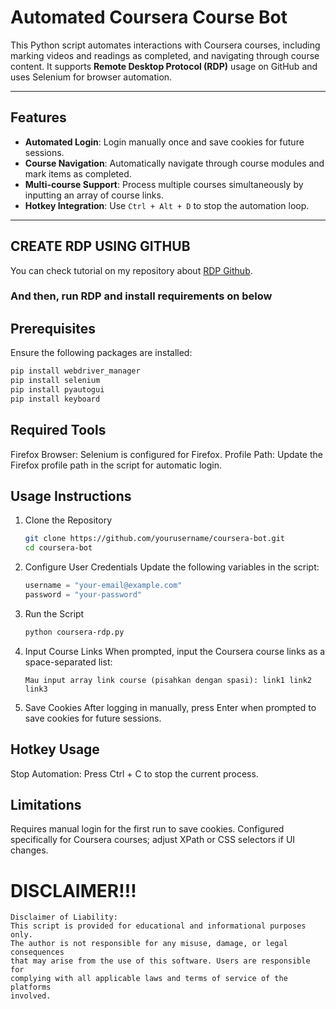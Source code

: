 # Automated Coursera Course Bot

This Python script automates interactions with Coursera courses, including marking videos and readings as completed, and navigating through course content. It supports **Remote Desktop Protocol (RDP)** usage on GitHub and uses Selenium for browser automation.

---

## Features
- **Automated Login**: Login manually once and save cookies for future sessions.
- **Course Navigation**: Automatically navigate through course modules and mark items as completed.
- **Multi-course Support**: Process multiple courses simultaneously by inputting an array of course links.
- **Hotkey Integration**: Use `Ctrl + Alt + D` to stop the automation loop.

---

## CREATE RDP USING GITHUB
You can check tutorial on my repository about [RDP Github](https://github.com/fikriarmiafahmi/freeRDP).
### And then, run RDP and install requirements on below

## Prerequisites
Ensure the following packages are installed:
```bash
pip install webdriver_manager
pip install selenium
pip install pyautogui
pip install keyboard
```

## Required Tools
Firefox Browser: Selenium is configured for Firefox.
Profile Path: Update the Firefox profile path in the script for automatic login.

## Usage Instructions
1. Clone the Repository
   ```bash
   git clone https://github.com/yourusername/coursera-bot.git
   cd coursera-bot
   ```
2. Configure User Credentials
   Update the following variables in the script:
   ```python
   username = "your-email@example.com"
   password = "your-password"
   ```
3. Run the Script
   ```bash
   python coursera-rdp.py
   ```

4. Input Course Links
   When prompted, input the Coursera course links as a space-separated list:
   ```text
   Mau input array link course (pisahkan dengan spasi): link1 link2 link3
   ```

5. Save Cookies
After logging in manually, press Enter when prompted to save cookies for future sessions.

## Hotkey Usage
Stop Automation: Press Ctrl + C to stop the current process.
## Limitations
Requires manual login for the first run to save cookies.
Configured specifically for Coursera courses; adjust XPath or CSS selectors if UI changes.

# DISCLAIMER!!!
```hash
Disclaimer of Liability:
This script is provided for educational and informational purposes only. 
The author is not responsible for any misuse, damage, or legal consequences 
that may arise from the use of this software. Users are responsible for 
complying with all applicable laws and terms of service of the platforms 
involved.
```
